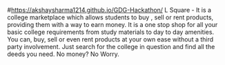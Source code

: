 #https://akshaysharma1214.github.io/GDG-Hackathon/
L Square - It is a college marketplace which allows students to buy , sell or rent products, providing them with a way to earn money. It is a one stop shop for all your basic college  requirements from study materials to day to day amenities. You can, buy, sell or even rent products at your own ease without a third party involvement. Just search for the college in question and find all the deeds you need.
No money? No Worry.
